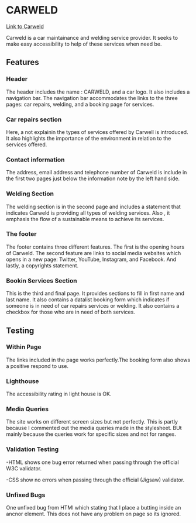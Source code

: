 
# CARWELD

[Link to Carweld](https://eyongtarh.github.io/Carweld/)

Carweld is a car maintainance and welding service provider. It seeks to make easy 
accessibility to help of these services when need be.

## Features

### Header

The header includes the name : CARWELD, and a car logo. It also includes a 
navigation bar. The navigation bar accommodates the links to the three pages:
car repairs, welding, and a booking page for services.

### Car repairs section

Here, a not explainin the types of services offered by Carwell is introduced. It
also highlights the importance of the environment in relation to the services 
offered.

### Contact information

The address, email address and telephone number of Carweld is include in the first
two pages just below the information note by the left hand side.

### Welding Section

The welding section is in the second page and includes a statement that indicates
Carweld is providing all types of welding services. Also , it emphasis the flow
of a sustainable means to achieve its services.

### The footer

The footer contains three different features. The first is the opening hours of
Carweld. The second feature are links to social media websites which opens in a 
new page: Twitter, YouTube, Instagram, and Facebook. And lastly, a copyrights
statement.

### Bookin Services Section

This is the third and final page. It provides sections to fill in first name and
last name. It also contains a datalist booking form which indicates if someone 
is in need of car repairs services or welding. It also contains a checkbox for 
those who are in need of both services. 

## Testing

### Within Page

The links included in the page works perfectly.The booking form also shows a 
positive respond to use.

### Lighthouse

The accessibility rating in light house is OK.

### Media Queries 

The site works on different screen sizes but not perfectly. This is partly because 
I commented out the media queries made in the stylesheet. BUt mainly because the 
queries work for specific sizes and not for ranges.

### Validation Testing

-HTML shows one bug error returned when passing through the official W3C validator.

-CSS show no errors when passing through the official (Jigsaw) validator.

### Unfixed Bugs

One unfixed bug from HTMl which stating that I place a butting inside an ancnor
element. This does not have any problem on page so its ignored.

